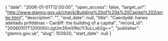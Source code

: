{
  "date": "2006-01-01T12:00:00", 
  "open_access": false, 
  "target_url": "http://www.glamro.gov.uk/check/Building%20of%20a%20Capital%202/enter.html", 
  "description": "", 
  "end_date": null, 
  "title": "Caerdydd: hanes adeiladu prifddinas - Cardiff: the building of a capital", 
  "record_id": "20060101T120000/cJgUm35m1/Nx/Y3uLLxb2g==", 
  "publisher": "glamro.gov.uk", 
  "slug": 103920, 
  "start_date": null
}

